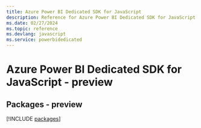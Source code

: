 ```yaml
---
title: Azure Power BI Dedicated SDK for JavaScript
description: Reference for Azure Power BI Dedicated SDK for JavaScript
ms.date: 02/27/2024
ms.topic: reference
ms.devlang: javascript
ms.service: powerbidedicated
---
```

# Azure Power BI Dedicated SDK for JavaScript - preview
## Packages - preview
[!INCLUDE [packages](power-bi-dedicated-index.md)]